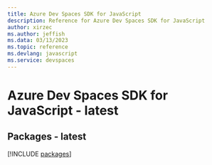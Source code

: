```yaml
---
title: Azure Dev Spaces SDK for JavaScript
description: Reference for Azure Dev Spaces SDK for JavaScript
author: xirzec
ms.author: jeffish
ms.data: 03/13/2023
ms.topic: reference
ms.devlang: javascript
ms.service: devspaces
---
```

# Azure Dev Spaces SDK for JavaScript - latest
## Packages - latest
[!INCLUDE [packages](dev-spaces-index.md)]